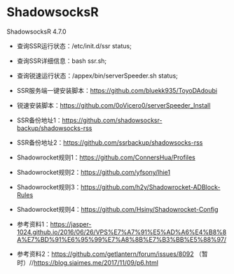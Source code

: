 # ShadowsocksR

ShadowsocksR 4.7.0

* 查询SSR运行状态：/etc/init.d/ssr status;

* 查询SSR详细信息：bash ssr.sh;

* 查询锐速运行状态：/appex/bin/serverSpeeder.sh status;

* SSR服务端一键安装脚本：https://github.com/bluekk935/ToyoDAdoubi

* 锐速安装脚本：https://github.com/0oVicero0/serverSpeeder_Install

* SSR备份地址1：https://github.com/shadowsocksr-backup/shadowsocks-rss

* SSR备份地址2：https://github.com/ssrbackup/shadowsocks-rss

* Shadowrocket规则1：https://github.com/ConnersHua/Profiles

* Shadowrocket规则2：https://github.com/yfsony/lhie1

* Shadowrocket规则3：https://github.com/h2y/Shadowrocket-ADBlock-Rules

* Shadowrocket规则4：https://github.com/Hsiny/Shadowrocket-Config

* 参考资料1：https://jasper-1024.github.io/2016/06/26/VPS%E7%A7%91%E5%AD%A6%E4%B8%8A%E7%BD%91%E6%95%99%E7%A8%8B%E7%B3%BB%E5%88%97/

* 参考资料2：https://github.com/getlantern/forum/issues/8092
（暂时）//https://blog.siaimes.me/2017/11/09/p6.html
